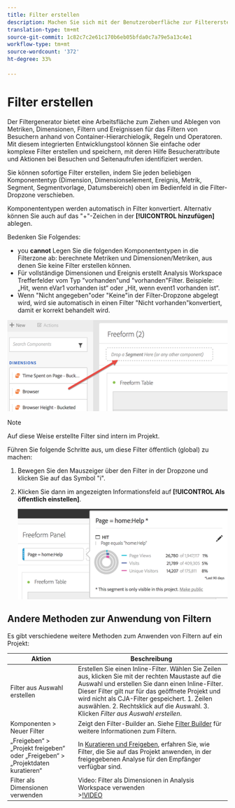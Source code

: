 ```yaml
---
title: Filter erstellen
description: Machen Sie sich mit der Benutzeroberfläche zur Filtererstellung vertraut.
translation-type: tm+mt
source-git-commit: 1c82c7c2e61c170b6eb05bfda0c7a79e5a13c4e1
workflow-type: tm+mt
source-wordcount: '372'
ht-degree: 33%

---
```



# Filter erstellen

Der Filtergenerator bietet eine Arbeitsfläche zum Ziehen und Ablegen von Metriken, Dimensionen, Filtern und Ereignissen für das Filtern von Besuchern anhand von Container-Hierarchielogik, Regeln und Operatoren. Mit diesem integrierten Entwicklungstool können Sie einfache oder komplexe Filter erstellen und speichern, mit deren Hilfe Besucherattribute und Aktionen bei Besuchen und Seitenaufrufen identifiziert werden.

Sie können sofortige Filter erstellen, indem Sie jeden beliebigen Komponententyp (Dimension, Dimensionselement, Ereignis, Metrik, Segment, Segmentvorlage, Datumsbereich) oben im Bedienfeld in die Filter-Dropzone verschieben.

Komponententypen werden automatisch in Filter konvertiert. Alternativ können Sie auch auf das &quot;+&quot;-Zeichen in der **[!UICONTROL hinzufügen]** ablegen.

Bedenken Sie Folgendes:

* you **cannot** Legen Sie die folgenden Komponententypen in die Filterzone ab: berechnete Metriken und Dimensionen/Metriken, aus denen Sie keine Filter erstellen können.
* Für vollständige Dimensionen und Ereignis erstellt Analysis Workspace Trefferfelder vom Typ &quot;vorhanden&quot;und &quot;vorhanden&quot;Filter. Beispiele: „Hit, wenn eVar1 vorhanden ist“ oder „Hit, wenn event1 vorhanden ist“.
* Wenn &quot;Nicht angegeben&quot;oder &quot;Keine&quot;in der Filter-Dropzone abgelegt wird, wird sie automatisch in einen Filter &quot;Nicht vorhanden&quot;konvertiert, damit er korrekt behandelt wird.

![](assets/segment-dropzone.png)

>[!NOTE]
>
>Auf diese Weise erstellte Filter sind intern im Projekt.

Führen Sie folgende Schritte aus, um diese Filter öffentlich (global) zu machen:

1. Bewegen Sie den Mauszeiger über den Filter in der Dropzone und klicken Sie auf das Symbol &quot;i&quot;.
1. Klicken Sie dann im angezeigten Informationsfeld auf **[!UICONTROL Als öffentlich einstellen]**.

   ![](assets/segment-info.png)

## Andere Methoden zur Anwendung von Filtern

Es gibt verschiedene weitere Methoden zum Anwenden von Filtern auf ein Projekt:

| Aktion | Beschreibung |
|--- |--- |
| Filter aus Auswahl erstellen | Erstellen Sie einen Inline-Filter. Wählen Sie Zeilen aus, klicken Sie mit der rechten Maustaste auf die Auswahl und erstellen Sie dann einen Inline-Filter. Dieser Filter gilt nur für das geöffnete Projekt und wird nicht als CJA-Filter gespeichert. 1. Zeilen auswählen.  2. Rechtsklick auf die Auswahl.  3. Klicken *Filter aus Auswahl erstellen*. |
| Komponenten > Neuer Filter | Zeigt den Filter-Builder an. Siehe [Filter Builder](https://docs.adobe.com/content/help/de-DE/analytics/components/segmentation/segmentation-workflow/seg-build.html) für weitere Informationen zum Filtern. |
| „Freigeben“ > „Projekt freigeben“ oder „Freigeben“ > „Projektdaten kuratieren“ | In [Kuratieren und Freigeben](https://docs.adobe.com/content/help/de-DE/analytics/analyze/analysis-workspace/curate-share/curate.html#concept_4A9726927E7C44AFA260E2BB2721AFC6), erfahren Sie, wie Filter, die Sie auf das Projekt anwenden, in der freigegebenen Analyse für den Empfänger verfügbar sind. |
| Filter als Dimensionen verwenden | Video: Filter als Dimensionen in Analysis Workspace verwenden<br>>[!VIDEO](https://video.tv.adobe.com/v/23974) |
